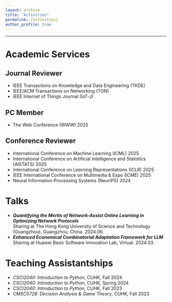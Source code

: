 ```yaml
---
layout: archive
title: "Activities"
permalink: /activities/
author_profile: true
---
```




------
# Academic Services
## Journal Reviewer
+ IEEE Transactions on Knowledge and Data Engineering (TKDE)
+ IEEE/ACM Transactions on Networking (TON)
+ IEEE Internet of Things Journal (IoT-J)

## PC Member 
+ The Web Conference (WWW) 2025

## Conference Reviewer
+ International Conference on Machine Learning (ICML) 2025
+ International Conference on Artificial Intelligence and Statistics (AISTATS) 2025
+ International Conference on Learning Representations (ICLR) 2025
+ IEEE International Conference on Multimedia & Expo (ICME) 2025 
+ Neural Information Processing Systems (NeurIPS) 2024




# Talks
+ ***Quantifying the Merits of Network-Assist Online Learning in Optimizing Network Protocols*** \
   Sharing at The Hong Kong University of Science and Technology (Guangzhou), Guangzhou, China. 2024.06.
+ ***Enhanced Economical Combinatorial Adaptation Framework for LLM*** \
   Sharing at Huawei Basic Software Innovation Lab, Virtual. 2024.03.

# Teaching Assistantships
+ *CSCI2040: Introduction to Python*, CUHK, Fall 2024
+ *CSCI2040: Introduction to Python*, CUHK, Spring 2024
+ *CSCI2040: Introduction to Python*, CUHK, Fall 2023
+ *CMSC5728: Decision Analysis & Game Theory*, CUHK, Fall 2023





